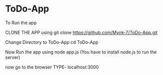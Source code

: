 # ToDo-App
 
To Run the app 

CLONE THE APP
using git clone https://github.com/Mynk-7/ToDo-App.git

Change Directory to ToDo-App
cd ToDo-App

Now Run the app using 
node app.js (You have to install node.js to run the server)

now go to the browser
TYPE- localhost:3000
